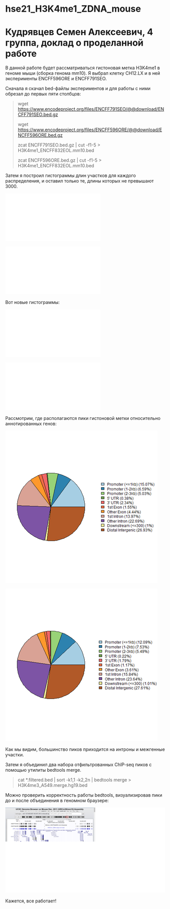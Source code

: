 # hse21_H3K4me1_ZDNA_mouse

#  Кудрявцев Семен Алексеевич, 4 группа, доклад о проделанной работе

В данной работе будет рассматриваться гистоновая метка H3K4me1 в геноме мыши (сборка генома mm10).
Я выбрал клетку CH12.LX и в ней эксперименты ENCFF596ORE и ENCFF791SEO.

Сначала я скачал bed-файлы экспериментов и для работы с ними обрезал до первых пяти столбцов:
> wget https://www.encodeproject.org/files/ENCFF791SEO/@@download/ENCFF791SEO.bed.gz
> 
> wget https://www.encodeproject.org/files/ENCFF596ORE/@@download/ENCFF596ORE.bed.gz
> 
> zcat ENCFF791SEO.bed.gz  |  cut -f1-5 > H3K4me1_ENCFF832EOL.mm10.bed
> 
> zcat ENCFF596ORE.bed.gz  |  cut -f1-5 > H3K4me1_ENCFF832EOL.mm10.bed

Затем я построил гистограммы длин участков для каждого распределения, и оставил только те, длины которых не превышают 3000.

![hist1](results/filter_peaks.H3K4me1_ENCFF596ORE.mm10.init.hist.pdf "Для ENCFF596ORE")​

![hist2](results/filter_peaks.H3K4me1_ENCFF596ORE.mm10.init.hist.pdf "Для ENCFF791SEO")​

Вот новые гистограммы:

![hist3](results/filter_peaks.H3K4me1_ENCFF596ORE.mm10.filtered.hist.pdf "Для ENCFF596ORE")​

![hist4](results/filter_peaks.H3K4me1_ENCFF791SEO.mm10.filtered.hist.pdf "Для ENCFF791SEO")​

Рассмотрим, где располагаются пики гистоновой метки относительно аннотированных генов:


![pie1](results/chip_seeker.H3K4me1_ENCFF596ORE.mm10.filtered.plotAnnoPie.png "Для ENCFF596ORE")​

![pie2](results/chip_seeker.H3K4me1_ENCFF791SEO.mm10.filtered.plotAnnoPie.png "Для ENCFF791SEO")​

Как мы видим, большинство пиков приходится на интроны и межгенные участки.


Затем я объединил два набора отфильтрованных ChIP-seq пиков с помощью утилиты bedtools merge.

>cat  *.filtered.bed  |   sort -k1,1 -k2,2n   |   bedtools merge   >  H3K4me3_A549.merge.hg19.bed 

Можно проверить корректность работы bedtools, визуализировав пики до и после объединения в геномном браузере:

![browser](results/genome_browser_pic.png "Пики двух экспериментов и объединения")​

Кажется, все работает!


